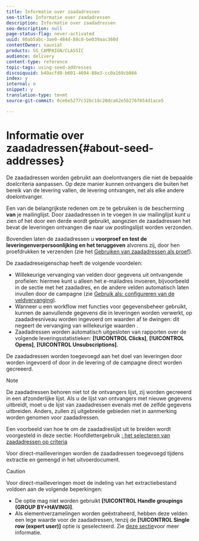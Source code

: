 ```yaml
---
title: Informatie over zaadadressen
seo-title: Informatie over zaadadressen
description: Informatie over zaadadressen
seo-description: null
page-status-flag: never-activated
uuid: 80ab5abc-3ae0-484d-88c0-be039aac360d
contentOwner: sauviat
products: SG_CAMPAIGN/CLASSIC
audience: delivery
content-type: reference
topic-tags: using-seed-addresses
discoiquuid: b49acfd0-b601-4694-88e3-cc0a169cb866
index: y
internal: n
snippet: y
translation-type: tm+mt
source-git-commit: 0ce6e5277c32bc18c20dca62e5b276f654d1ace5

---
```



# Informatie over zaadadressen{#about-seed-addresses}

De zaadadressen worden gebruikt aan doelontvangers die niet de bepaalde doelcriteria aanpassen. Op deze manier kunnen ontvangers die buiten het bereik van de levering vallen, de levering ontvangen, net als elke andere doelontvanger.

Een van de belangrijkste redenen om ze te gebruiken is de bescherming **van** je mailinglijst. Door zaadadressen in te voegen in uw mailinglijst kunt u zien of het door een derde wordt gebruikt, aangezien de zaadadressen het bevat de leveringen ontvangen die naar uw postingslijst worden verzonden.

Bovendien laten de zaadadressen u **voorproef en test de leveringenverpersoonlijking en het teruggeven** alvorens zij, door hen proefdrukken te verzenden (zie het [Gebruiken van zaadadressen als proef](../../delivery/using/steps-validating-the-delivery.md#using-seed-addresses-as-proof)).

De zaadadreseigenschap heeft de volgende voordelen:

* Willekeurige vervanging van velden door gegevens uit ontvangende profielen: hiermee kunt u alleen het e-mailadres invoeren, bijvoorbeeld in de sectie met het zaadadres, en de andere velden automatisch laten invullen door de campagne (zie [Gebruik als: configureren van de veldvervanging](../../delivery/using/use-case--configuring-the-field-substitution.md)).
* Wanneer u een workflow met functies voor gegevensbeheer gebruikt, kunnen de aanvullende gegevens die in leveringen worden verwerkt, op zaadadresniveau worden ingevoerd om waarden af te dwingen: dit negeert de vervanging van willekeurige waarden .
* Zaadadressen worden automatisch uitgesloten van rapporten over de volgende leveringsstatistieken: **[!UICONTROL Clicks]**, **[!UICONTROL Opens]**, **[!UICONTROL Unsubscriptions]**.

De zaadadressen worden toegevoegd aan het doel van leveringen door worden ingevoerd of door in de levering of de campagne direct worden gecreeerd.

>[!NOTE]
>
>De zaadadressen behoren niet tot de ontvangers lijst, zij worden gecreeerd in een afzonderlijke lijst. Als u de lijst van ontvangers met nieuwe gegevens uitbreidt, moet u de lijst van zaadadressen evenals met de zelfde gegevens uitbreiden. Anders, zullen zij uitgebreide gebieden niet in aanmerking worden genomen voor zaadadressen.
>
>Een voorbeeld van hoe te om de zaadadreslijst uit te breiden wordt voorgesteld in deze sectie: Hoofdlettergebruik [: het selecteren van zaadadressen op criteria](../../delivery/using/use-case--selecting-seed-addresses-on-criteria.md)

Voor direct-mailleveringen worden de zaadadressen toegevoegd tijdens extractie en gemengd in het uitvoerdocument.

>[!CAUTION]
>
>Voor direct-mailleveringen moet de indeling van het extractiebestand voldoen aan de volgende beperkingen:
>
>* De optie mag niet worden gebruikt **[!UICONTROL Handle groupings (GROUP BY+HAVING)]**.
>* Als elementverzamelingen worden geëxtraheerd, hebben deze velden een lege waarde voor de zaadadressen, tenzij de **[!UICONTROL Single row (expert user)]** optie is geselecteerd. Zie [deze sectie](../../platform/using/exporting-data.md#step-7---data-formatting)voor meer informatie.
>


